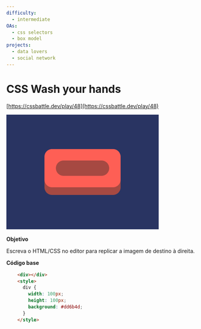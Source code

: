 ```yaml
---
difficulty:
  - intermediate
OAs:
  - css selectors
  - box model
projects:
  - data lovers
  - social network
---
```


# CSS Wash your hands

[https://cssbattle.dev/play/48](https://cssbattle.dev/play/48)

![CSS Wash your hands](css-wash_your_hands.png)

__Objetivo__

Escreva o HTML/CSS no editor para replicar a imagem de destino à direita.

__Código base__

```html
    <div></div>
    <style>
      div {
        width: 100px;
        height: 100px;
        background: #dd6b4d;
      }
    </style>
```
